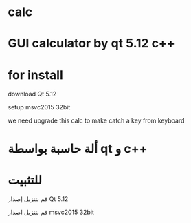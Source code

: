 # calc
# GUI calculator by qt 5.12 c++ 
# for install 
download Qt 5.12

setup msvc2015 32bit


we need upgrade this calc to make catch a key from keyboard



# ألة حاسبة بواسطة qt و c++
# للتثبيت
قم بتنزيل إصدار Qt 5.12

قم بتنزيل اصدار msvc2015 32bit
